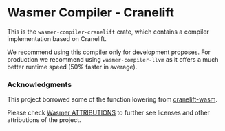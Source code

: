 # Wasmer Compiler - Cranelift

This is the `wasmer-compiler-cranelift` crate, which contains a
compiler implementation based on Cranelift.

We recommend using this compiler only for development proposes.
For production we recommend using `wasmer-compiler-llvm` as it offers
a much better runtime speed (50% faster in average).

### Acknowledgments

This project borrowed some of the function lowering from [cranelift-wasm](https://crates.io/crates/cranelift-wasm).

Please check [Wasmer ATTRIBUTIONS](https://github.com/wasmerio/wasmer/blob/master/ATTRIBUTIONS.md) to further see licenses and other attributions of the project. 
